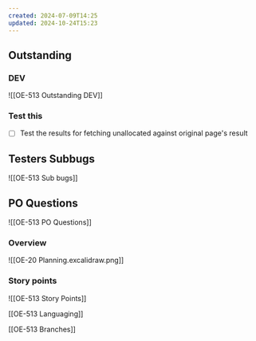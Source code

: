 ```yaml
---
created: 2024-07-09T14:25
updated: 2024-10-24T15:23
---
```

## Outstanding

### DEV

![[OE-513 Outstanding DEV]]

### Test this

- [ ] Test the results for fetching unallocated against original page's result

## Testers Subbugs

![[OE-513 Sub bugs]]

## PO Questions

![[OE-513 PO Questions]]

### Overview

![[OE-20 Planning.excalidraw.png]]


### Story points

![[OE-513 Story Points]]


[[OE-513 Languaging]]

[[OE-513 Branches]]
